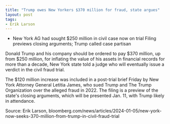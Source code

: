 ```yaml
---
title: "Trump owes New Yorkers $370 million for fraud, state argues"
layout: post
tags:
- Erik Larson
---
```



- New York AG had sought $250 million in civil case now on trial Filing previews closing arguments; Trump called case partisan

Donald Trump and his company should be ordered to pay $370 million, up from $250 million, for inflating the value of his assets in financial records for more than a decade, New York state told a judge who will eventually issue a verdict in the civil fraud trial.

The $120 million increase was included in a post-trial brief Friday by New York Attorney General Letitia James, who sued Trump and The Trump Organization over the alleged fraud in 2022. The filing is a preview of the state's closing arguments, which will be presented Jan. 11, with Trump likely in attendance.

Source: Erik Larson, bloomberg.com/news/articles/2024-01-05/new-york-now-seeks-370-million-from-trump-in-civil-fraud-trial

